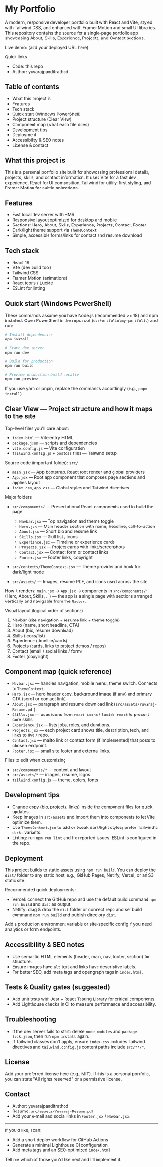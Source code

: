 <!--
	README for: my-portfolio
	Framework: React + Vite + Tailwind
	Author: yuvarajpanditrathod (repo owner)
	Purpose: Developer portfolio site source + instructions
-->

# My Portfolio

A modern, responsive developer portfolio built with React and Vite, styled with Tailwind CSS, and enhanced with Framer Motion and small UI libraries. This repository contains the source for a single-page portfolio app showcasing About, Skills, Experience, Projects, and Contact sections.

Live demo: (add your deployed URL here)

Quick links

- Code: this repo
- Author: yuvarajpanditrathod

## Table of contents

- What this project is
- Features
- Tech stack
- Quick start (Windows PowerShell)
- Project structure (Clear View)
- Component map (what each file does)
- Development tips
- Deployment
- Accessibility & SEO notes
- License & contact

## What this project is

This is a personal portfolio site built for showcasing professional details, projects, skills, and contact information. It uses Vite for a fast dev experience, React for UI composition, Tailwind for utility-first styling, and Framer Motion for subtle animations.

## Features

- Fast local dev server with HMR
- Responsive layout optimized for desktop and mobile
- Sections: Hero, About, Skills, Experience, Projects, Contact, Footer
- Dark/light theme support via `ThemeContext`
- Simple, accessible forms/links for contact and resume download

## Tech stack

- React 19
- Vite (dev build tool)
- Tailwind CSS
- Framer Motion (animations)
- React Icons / Lucide
- ESLint for linting

## Quick start (Windows PowerShell)

These commands assume you have Node.js (recommended >= 18) and npm installed. Open PowerShell in the repo root (`d:\Portfolio\my-portfolio`) and run:

```powershell
# Install dependencies
npm install

# Start dev server
npm run dev

# Build for production
npm run build

# Preview production build locally
npm run preview
```

If you use yarn or pnpm, replace the commands accordingly (e.g., `pnpm install`).

## Clear View — Project structure and how it maps to the site

Top-level files you'll care about:

- `index.html` — Vite entry HTML
- `package.json` — scripts and dependencies
- `vite.config.js` — Vite configuration
- `tailwind.config.js` + `postcss` files — Tailwind setup

Source code (important folder): `src/`

- `main.jsx` — App bootstrap, React root render and global providers
- `App.jsx` — Root app component that composes page sections and applies layout
- `index.css`, `App.css` — Global styles and Tailwind directives

Major folders

- `src/components/` — Presentational React components used to build the page
	- `Navbar.jsx` — Top navigation and theme toggle
	- `Hero.jsx` — Main header section with name, headline, call-to-action
	- `About.jsx` — Short bio and resume link
	- `Skills.jsx` — Skill list / icons
	- `Experience.jsx` — Timeline or experience cards
	- `Projects.jsx` — Project cards with links/screenshots
	- `Contact.jsx` — Contact form or contact links
	- `Footer.jsx` — Footer links, copyright

- `src/contexts/ThemeContext.jsx` — Theme provider and hook for dark/light mode

- `src/assets/` — Images, resume PDF, and icons used across the site

How it renders: `main.jsx` -> `App.jsx` -> components in `src/components/*` (Hero, About, Skills, ...) — the app is a single page with sections arranged vertically and navigable from the `Navbar`.

Visual layout (logical order of sections)

1. Navbar (site navigation + resume link + theme toggle)
2. Hero (name, short headline, CTA)
3. About (bio, resume download)
4. Skills (icons/list)
5. Experience (timeline/cards)
6. Projects (cards, links to project demos / repos)
7. Contact (email / social links / form)
8. Footer (copyright)

## Component map (quick reference)

- `Navbar.jsx` — handles navigation, mobile menu, theme switch. Connects to `ThemeContext`.
- `Hero.jsx` — hero header copy, background image (if any) and primary CTA (scroll or contact link).
- `About.jsx` — paragraph and resume download link (`src/assets/Yuvaraj-Resume.pdf`).
- `Skills.jsx` — uses icons from `react-icons` / `lucide-react` to present core skills.
- `Experience.jsx` — lists jobs, roles, and durations.
- `Projects.jsx` — each project card shows title, description, tech, and links to live / repo.
- `Contact.jsx` — mailto link or contact form (if implemented) that posts to chosen endpoint.
- `Footer.jsx` — small site footer and external links.

Files to edit when customizing

- `src/components/*` — content and layout
- `src/assets/*` — images, resume, logos
- `tailwind.config.js` — theme, colors, fonts

## Development tips

- Change copy (bio, projects, links) inside the component files for quick updates.
- Keep images in `src/assets` and import them into components to let Vite optimize them.
- Use `ThemeContext.jsx` to add or tweak dark/light styles; prefer Tailwind's `dark:` variants.
- Linting: run `npm run lint` and fix reported issues. ESLint is configured in the repo.

## Deployment

This project builds to static assets using `npm run build`. You can deploy the `dist/` folder to any static host, e.g., GitHub Pages, Netlify, Vercel, or an S3 static site.

Recommended quick deployments:

- Vercel: connect the GitHub repo and use the default build command `npm run build` and `dist` as output.
- Netlify: drag & drop the `dist` folder or connect repo and set build command `npm run build` and publish directory `dist`.

Add a production environment variable or site-specific config if you need analytics or form endpoints.

## Accessibility & SEO notes

- Use semantic HTML elements (header, main, nav, footer, section) for structure.
- Ensure images have `alt` text and links have descriptive labels.
- For better SEO, add meta tags and opengraph tags in `index.html`.

## Tests & Quality gates (suggested)

- Add unit tests with Jest + React Testing Library for critical components.
- Add Lighthouse checks in CI to measure performance and accessibility.

## Troubleshooting

- If the dev server fails to start: delete `node_modules` and `package-lock.json`, then run `npm install` again.
- If Tailwind classes don’t apply, ensure `index.css` includes Tailwind directives and `tailwind.config.js` content paths include `src/**/*`.

## License

Add your preferred license here (e.g., MIT). If this is a personal portfolio, you can state "All rights reserved" or a permissive license.

## Contact

- Author: yuvarajpanditrathod
- Resume: `src/assets/Yuvaraj-Resume.pdf`
- Add your e‑mail and social links in `Footer.jsx` / `Navbar.jsx`.

---

If you'd like, I can:

- Add a short deploy workflow for GitHub Actions
- Generate a minimal Lighthouse CI configuration
- Add meta tags and an SEO-optimized `index.html`

Tell me which of those you'd like next and I’ll implement it.
